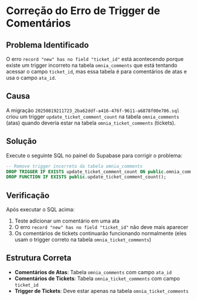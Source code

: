 # Correção do Erro de Trigger de Comentários

## Problema Identificado

O erro `record "new" has no field "ticket_id"` está acontecendo porque existe um trigger incorreto na tabela `omnia_comments` que está tentando acessar o campo `ticket_id`, mas essa tabela é para comentários de atas e usa o campo `ata_id`.

## Causa

A migração `20250819211723_2ba62ddf-a416-476f-9611-a6878f00e706.sql` criou um trigger `update_ticket_comment_count` na tabela `omnia_comments` (atas) quando deveria estar na tabela `omnia_ticket_comments` (tickets).

## Solução

Execute o seguinte SQL no painel do Supabase para corrigir o problema:

```sql
-- Remove trigger incorreto da tabela omnia_comments
DROP TRIGGER IF EXISTS update_ticket_comment_count ON public.omnia_comments;
DROP FUNCTION IF EXISTS public.update_ticket_comment_count();
```

## Verificação

Após executar o SQL acima:

1. Teste adicionar um comentário em uma ata
2. O erro `record "new" has no field "ticket_id"` não deve mais aparecer
3. Os comentários de tickets continuarão funcionando normalmente (eles usam o trigger correto na tabela `omnia_ticket_comments`)

## Estrutura Correta

- **Comentários de Atas**: Tabela `omnia_comments` com campo `ata_id`
- **Comentários de Tickets**: Tabela `omnia_ticket_comments` com campo `ticket_id`
- **Trigger de Tickets**: Deve estar apenas na tabela `omnia_ticket_comments`